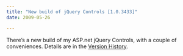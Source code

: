 ```yaml
---
title: "New build of jQuery Controls [1.0.3433]"
date: 2009-05-26

---
```


There’s a new build of my ASP.net jQuery Controls, with a couple of conveniences. Details are in the [Version History](/jQuery/VersionHistory.aspx).
